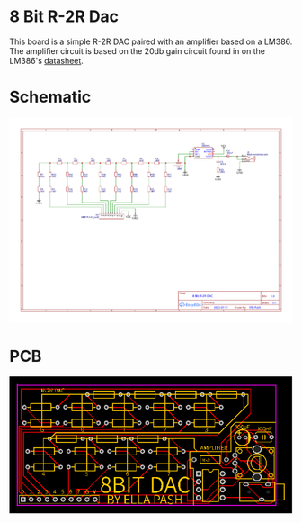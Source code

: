 # 8 Bit R-2R Dac
This board is a simple R-2R DAC paired with an amplifier based on a LM386. The amplifier circuit is based on the 20db gain circuit found in on the LM386's [datasheet](./lm386.pdf).

# Schematic
![schematic](./8bit-r2r-dac-schematic.svg)

# PCB
![pcb](./8bit-r2r-dac-pcb.svg)


